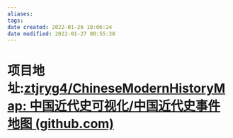 ```yaml
---
aliases: 
tags: 
date created: 2022-01-26 18:06:24
date modified: 2022-01-27 00:55:38
---
```


# 项目地址:[ztjryg4/ChineseModernHistoryMap: 中国近代史可视化/中国近代史事件地图 (github.com)](https://github.com/ztjryg4/ChineseModernHistoryMap)
